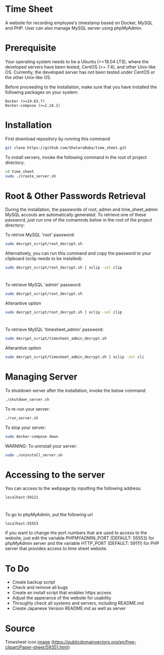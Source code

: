 # Time Sheet
A website for recording employee's timestamp based on Docker, MySQL and PHP. User can also manage MySQL server using phpMyAdmin.

# Prerequisite
Your operating system needs to be a Ubuntu (>=18.04 LTS), where the developed servers have been tested, CentOS (>= 7.4), and other Unix-like OS. Currently, the developed server has not been tested under CentOS or the other Unix-like OS.

Before proceeding to the installation, make sure that you have installed the following packages on your system:
```
Docker (>=19.03.7)
Docker-compose (>=1.24.1)
```
# Installation
First download repository by running this command

```bash
git clone https://github.com/ShotaroBaba/time_sheet.git
```

To install servers, invoke the following command in the root of project directory:
```bash
cd time_sheet
sudo ./create_server.sh
```

# Root & Other Passwords Retrieval

During the installation, the passwords of root, admin and time_sheet_admin MySQL accouts are automatically generated. To retrieve one of these password, just run one of the comamnds below in the root of the project directory:

To retrive MySQL 'root' password:
```bash
sudo decrypt_script/root_decrypt.sh
```
Alternatively, you can run this command and copy the password to your clipboard (xclip needs to be installed):
```bash
sudo decrypt_script/root_decrypt.sh | xclip -sel clip
```
#
To retrieve MySQL 'admin' password:
```bash
sudo decrypt_script/root_decrypt.sh
```
Alterantive option
```bash
sudo decrypt_script/root_decrypt.sh | xclip -sel clip
```
#
To retrieve MySQL 'timesheet_admin' password:
```bash
sudo decrypt_script/timesheet_admin_decrypt.sh
```
Alterantive option
```bash
sudo decrypt_script/timesheet_admin_decrypt.sh | xclip -sel cli
```
# Managing Server
To shutdown server after the installation, invoke the below command:
```bash
./shutdown_server.sh
```

To re-run your server:
```bash
./run_server.sh
```

To stop your server:
```bash
sudo docker-compose down
```

WARNING: To uninstall your server:
```bash
sudo ./uninstall_server.sh
```


# Accessing to the server
You can access to the webpage by inputting the following address:
```
localhost:59111
```
#
To go to phpMyAdmin, put the following url
```bash
localhost:55553
```

If you want to change the port numbers that are used to access to the website, just edit the variable PHPMYADMIN_PORT (DEFAULT: 55553) for phpMyAdmin server and the variable HTTP_PORT (DEFAULT: 59111) for PHP server that provides access to time sheet website. 

# To Do
- Create backup script
- Check and remove all bugs
- Create an install script that enables https access
- Adjust the apperance of the website for usability
- Throughly check all systems and servers, including README.md
- Create Japanese Version README.md as well as server
# Source
  Timesheet icon [image](https://publicdomainvectors.org/en/free-clipart/Paper-sheet/59351.html) (https://publicdomainvectors.org/en/free-clipart/Paper-sheet/59351.html)